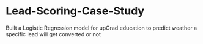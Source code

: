 # Lead-Scoring-Case-Study
Built a Logistic Regression model for upGrad education to predict weather a specific lead will get converted or not
